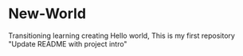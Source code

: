 # New-World
Transitioning learning creating
Hello world, This is my first repository
"Update README with project intro"
